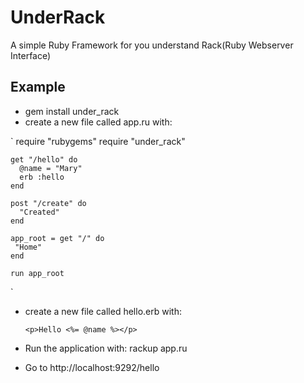 # UnderRack

A simple Ruby Framework for you understand Rack(Ruby Webserver Interface)

## Example

* gem install under_rack
* create a new file called app.ru with:

`
    require "rubygems"
    require "under_rack"

    get "/hello" do
      @name = "Mary"
      erb :hello
    end

    post "/create" do
      "Created"
    end

    app_root = get "/" do
     "Home"
    end

    run app_root
`

* create a new file called hello.erb with:

    `<p>Hello <%= @name %></p>`

* Run the application with: rackup app.ru

* Go to http://localhost:9292/hello
